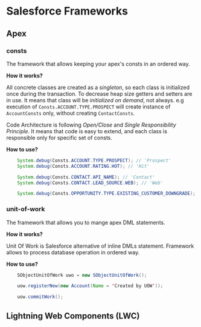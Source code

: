 # Salesforce Frameworks

## Apex

### consts

The framework that allows keeping your apex's consts in an ordered way.

**How it works?**

All concrete classes are created as a *singleton*, so each class is initialized once during the transaction. To decrease heap size getters and setters are in use. It means that class will be *initialized on demand*, not always. e.g execution of `Consts.ACCOUNT.TYPE.PROSPECT` will create instance of `AccountConsts` only, without creating `ContactConsts`.

Code Architecture is following *Open/Close* and *Single Responsibility Principle*. It means that code is easy to extend, and each class is responsible only for specific set of consts.

**How to use?**

```java
    System.debug(Consts.ACCOUNT.TYPE.PROSPECT); // 'Prospect'
    System.debug(Consts.ACCOUNT.RATING.HOT); // 'Hit'

    System.debug(Consts.CONTACT.API_NAME); // 'Contact'
    System.debug(Consts.CONTACT.LEAD_SOURCE.WEB); // 'Web'

    System.debug(Consts.OPPORTUNITY.TYPE.EXISTING_CUSTOMER_DOWNGRADE); // 'Existing Customer - Downgrade'
```

### unit-of-work

The framework that allows you to mange apex DML statements.

**How it works?**

Unit Of Work is Salesforce alternative of inline DMLs statement. Framework allows to process database operation in ordered way.

**How to use?**

```java
    SObjectUnitOfWork uwo = new SObjectUnitOfWork();

    uow.registerNew(new Account(Name = 'Created by UOW'));

    uow.commitWork();
```

## Lightning Web Components (LWC)
